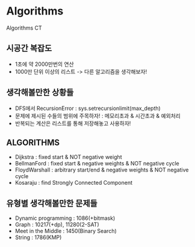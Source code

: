 # Algorithms
Algorithms CT

## 시공간 복잡도

- 1초에 약 2000만번의 연산
- 1000만 단위 이상의 리스트 -> 다른 알고리즘을 생각해보자!

## 생각해볼만한 상황들

- DFS에서 RecursionError : sys.setrecursionlimit(max_depth)
- 문제에 제시된 수들의 범위에 주목하자! : 메모리초과 & 시간초과 & 예외처리
- 반복되는 계산은 리스트를 통해 저장해놓고 사용하자!

## ALGORITHMS

- Dijkstra : fixed start & NOT negative weight
- BellmanFord : fixed start & negative weights & NOT negative cycle
- FloydWarshall : arbitrary start/end & negative weights & NOT negative cycle
- Kosaraju : find Strongly Connected Component

## 유형별 생각해볼만한 문제들

- Dynamic programming : 1086(+bitmask)
- Graph : 10217(+dp), 11280(2-SAT)
- Meet in the Middle : 1450(Binary Search)
- String : 1786(KMP)